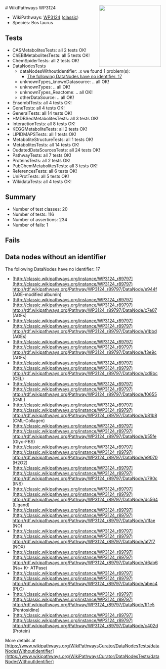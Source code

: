 <img style="float: right; width: 200px" src="https://upload.wikimedia.org/wikipedia/commons/thumb/8/83/Wplogo_with_text_500.png/640px-Wplogo_with_text_500.png" />
# WikiPathways WP3124

* WikiPathways: [WP3124](https://wikipathways.org/pathways/WP3124) ([classic](https://classic.wikipathways.org/instance/WP3124))
* Species: Bos taurus
## Tests
* CASMetabolitesTests: all 2 tests OK!
* ChEBIMetabolitesTests: all 5 tests OK!
* ChemSpiderTests: all 2 tests OK!
* DataNodesTests
    * dataNodesWithoutIdentifier: .x we found 1 problem(s):
        * [The following DataNodes have no identifier: 17](#8792c497)
    * unknownTypes_knownDatasource: .. all OK!
    * unknownTypes: .. all OK!
    * unknownTypes_Reactome: .. all OK!
    * otherDataSource: .. all OK!
* EnsemblTests: all 4 tests OK!
* GeneTests: all 4 tests OK!
* GeneralTests: all 14 tests OK!
* HMDBSecMetabolitesTests: all 3 tests OK!
* InteractionTests: all 8 tests OK!
* KEGGMetaboliteTests: all 2 tests OK!
* LIPIDMAPSTests: all 1 tests OK!
* MetaboliteStructureTests: all 1 tests OK!
* MetabolitesTests: all 14 tests OK!
* OudatedDataSourcesTests: all 24 tests OK!
* PathwayTests: all 7 tests OK!
* ProteinsTests: all 2 tests OK!
* PubChemMetabolitesTests: all 3 tests OK!
* ReferencesTests: all 6 tests OK!
* UniProtTests: all 5 tests OK!
* WikidataTests: all 4 tests OK!


## Summary

* Number of test classes: 20
* Number of tests: 116
* Number of assertions: 234
* Number of fails: 1

## Fails

<a name="8792c497" />

## Data nodes without an identifier

The following DataNodes have no identifier: 17

* [http://classic.wikipathways.org/instance/WP3124_r89797](http://classic.wikipathways.org/instance/WP3124_r89797) http://rdf.wikipathways.org/Pathway/WP3124_r89797/DataNode/e944f (AGE-modified albumin)
* [http://classic.wikipathways.org/instance/WP3124_r89797](http://classic.wikipathways.org/instance/WP3124_r89797) http://rdf.wikipathways.org/Pathway/WP3124_r89797/DataNode/c7e07 (AGEs)
* [http://classic.wikipathways.org/instance/WP3124_r89797](http://classic.wikipathways.org/instance/WP3124_r89797) http://rdf.wikipathways.org/Pathway/WP3124_r89797/DataNode/e1bbd (AGEs)
* [http://classic.wikipathways.org/instance/WP3124_r89797](http://classic.wikipathways.org/instance/WP3124_r89797) http://rdf.wikipathways.org/Pathway/WP3124_r89797/DataNode/f3e9c (AGEs)
* [http://classic.wikipathways.org/instance/WP3124_r89797](http://classic.wikipathways.org/instance/WP3124_r89797) http://rdf.wikipathways.org/Pathway/WP3124_r89797/DataNode/cd9bc (CEL)
* [http://classic.wikipathways.org/instance/WP3124_r89797](http://classic.wikipathways.org/instance/WP3124_r89797) http://rdf.wikipathways.org/Pathway/WP3124_r89797/DataNode/f0655 (CML)
* [http://classic.wikipathways.org/instance/WP3124_r89797](http://classic.wikipathways.org/instance/WP3124_r89797) http://rdf.wikipathways.org/Pathway/WP3124_r89797/DataNode/b81b8 (CML-Collagen)
* [http://classic.wikipathways.org/instance/WP3124_r89797](http://classic.wikipathways.org/instance/WP3124_r89797) http://rdf.wikipathways.org/Pathway/WP3124_r89797/DataNode/b55fe (Glyc-FBS)
* [http://classic.wikipathways.org/instance/WP3124_r89797](http://classic.wikipathways.org/instance/WP3124_r89797) http://rdf.wikipathways.org/Pathway/WP3124_r89797/DataNode/e9070 (H2O2)
* [http://classic.wikipathways.org/instance/WP3124_r89797](http://classic.wikipathways.org/instance/WP3124_r89797) http://rdf.wikipathways.org/Pathway/WP3124_r89797/DataNode/c790c (INS)
* [http://classic.wikipathways.org/instance/WP3124_r89797](http://classic.wikipathways.org/instance/WP3124_r89797) http://rdf.wikipathways.org/Pathway/WP3124_r89797/DataNode/dc564 (Ligand)
* [http://classic.wikipathways.org/instance/WP3124_r89797](http://classic.wikipathways.org/instance/WP3124_r89797) http://rdf.wikipathways.org/Pathway/WP3124_r89797/DataNode/c1fae (NO)
* [http://classic.wikipathways.org/instance/WP3124_r89797](http://classic.wikipathways.org/instance/WP3124_r89797) http://rdf.wikipathways.org/Pathway/WP3124_r89797/DataNode/af7f7 (NOX)
* [http://classic.wikipathways.org/instance/WP3124_r89797](http://classic.wikipathways.org/instance/WP3124_r89797) http://rdf.wikipathways.org/Pathway/WP3124_r89797/DataNode/d6ab6 (Na+ K+ ATPase)
* [http://classic.wikipathways.org/instance/WP3124_r89797](http://classic.wikipathways.org/instance/WP3124_r89797) http://rdf.wikipathways.org/Pathway/WP3124_r89797/DataNode/abec4 (PLC)
* [http://classic.wikipathways.org/instance/WP3124_r89797](http://classic.wikipathways.org/instance/WP3124_r89797) http://rdf.wikipathways.org/Pathway/WP3124_r89797/DataNode/ff1e5 (Pentosidine)
* [http://classic.wikipathways.org/instance/WP3124_r89797](http://classic.wikipathways.org/instance/WP3124_r89797) http://rdf.wikipathways.org/Pathway/WP3124_r89797/DataNode/c402d (Protein)


More details at [https://www.wikipathways.org/WikiPathwaysCurator/DataNodesTests/dataNodesWithoutIdentifier](https://www.wikipathways.org/WikiPathwaysCurator/DataNodesTests/dataNodesWithoutIdentifier)

